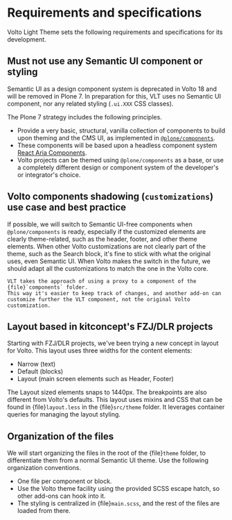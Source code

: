 # Requirements and specifications

Volto Light Theme sets the following requirements and specifications for its development.


## Must not use any Semantic UI component or styling

Semantic UI as a design component system is deprecated in Volto 18 and will be removed in Plone 7.
In preparation for this, VLT uses no Semantic UI component, nor any related styling (`.ui.XXX` CSS classes).

The Plone 7 strategy includes the following principles.

-   Provide a very basic, structural, vanilla collection of components to build upon theming and the CMS UI, as implemented in [`@plone/components`](https://github.com/plone/volto/tree/main/packages/components).
-   These components will be based upon a headless component system [React Aria Components](https://react-spectrum.adobe.com/react-aria/components.html).
-   Volto projects can be themed using `@plone/components` as a base, or use a completely different design or component system of the developer's or integrator's choice.


## Volto components shadowing (`customizations`) use case and best practice

If possible, we will switch to Semantic UI-free components when `@plone/components` is ready, especially if the customized elements are clearly theme-related, such as the header, footer, and other theme elements.
When other Volto customizations are not clearly part of the theme, such as the Search block, it's fine to stick with what the original uses, even Semantic UI.
When Volto makes the switch in the future, we should adapt all the customizations to match the one in the Volto core.

```{important}
VLT takes the approach of using a proxy to a component of the {file}`components` folder.
This way it's easier to keep track of changes, and another add-on can customize further the VLT component, not the original Volto customization.
```

## Layout based in kitconcept's FZJ/DLR projects

Starting with FZJ/DLR projects, we've been trying a new concept in layout for Volto.
This layout uses three widths for the content elements:

-   Narrow (text)
-   Default (blocks)
-   Layout (main screen elements such as Header, Footer)

The Layout sized elements snaps to 1440px.
The breakpoints are also different from Volto's defaults.
This layout uses mixins and CSS that can be found in {file}`layout.less` in the {file}`src/theme` folder.
It leverages container queries for managing the layout styling.


## Organization of the files

We will start organizing the files in the root of the {file}`theme` folder, to differentiate them from a normal Semantic UI theme.
Use the following organization conventions.

-   One file per component or block.
-   Use the Volto theme facility using the provided SCSS escape hatch, so other add-ons can hook into it.
-   The styling is centralized in {file}`main.scss`, and the rest of the files are loaded from there.
